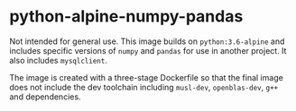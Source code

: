 # python-alpine-numpy-pandas

Not intended for general use. This image builds on `python:3.6-alpine` and includes specific versions of `numpy` and `pandas` for use in another project. It also includes `mysqlclient`.

The image is created with a three-stage Dockerfile so that the final image does not include the dev toolchain including `musl-dev`, `openblas-dev`, `g++` and dependencies.

